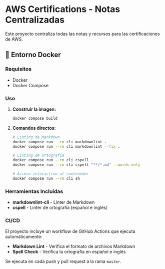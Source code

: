 # AWS Certifications - Notas Centralizadas

Este proyecto centraliza todas las notas y recursos para las certificaciones de AWS.

## 🐳 Entorno Docker

### Requisitos

- Docker
- Docker Compose

### Uso

1. **Construir la imagen:**

   ```bash
   docker compose build
   ```

2. **Comandos directos:**

   ```bash
   # Linting de Markdown
   docker compose run --rm cli markdownlint .
   docker compose run --rm cli markdownlint --fix .

   # Linting de ortografía
   docker compose run --rm cli cspell .
   docker compose run --rm cli cspell "**/*.md" --words-only

   # Acceso interactivo al contenedor
   docker compose run --rm cli sh
   ```

### Herramientas Incluidas

- **markdownlint-cli** - Linter de Markdown
- **cspell** - Linter de ortografía (español e inglés)

### CI/CD

El proyecto incluye un workflow de GitHub Actions que ejecuta automáticamente:

- **Markdown Lint** - Verifica el formato de archivos Markdown
- **Spell Check** - Verifica la ortografía en español e inglés

Se ejecuta en cada push y pull request a la rama `master`.

